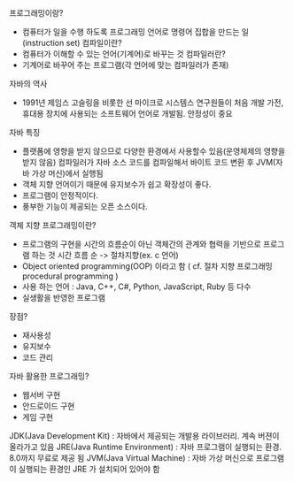 프로그래밍이랑?
- 컴퓨터가 일을 수행 하도록 프로그래밍 언어로 명령어 집합을 만드는 일(instruction set)
컴파일이란?
- 컴퓨터가 이해할 수 있는 언어(기계어)로 바꾸는 것
컴파일러란?
- 기계어로 바꾸어 주는 프로그램(각 언어에 맞는 컴파일러가 존재)

자바의 역사
- 1991년 제임스 고슬링을 비롯한 선 마이크로 시스템스 연구원들이 처음 개발
가전, 휴대용 장치에 사용되는 소프트웨어 언어로 개발됨. 안정성이 중요

자바 특징
- 플랫폼에 영향을 받지 않으므로 다양한 환경에서 사용할수 있음(운영체제의 영향을 받지 않음)
   컴파일러가 자바 소스 코드를 컴파일해서 바이트 코드 변환 후 JVM(자바 가상 머신)에서 실행됨
- 객체 지향 언어이기 때문에 유지보수가 쉽고 확장성이 좋다.
- 프로그램이 안정적이다.
- 풍부한 기능이 제공되는 오픈 소스이다.

객체 지향 프로그래밍이란?
- 프로그램의 구현을 시간의 흐름순이 아닌 객체간의 관계와 협력을 기반으로 프로그램 하는 것
   시간 흐름 순 -> 절차지향(ex. c 언어)
- Object oriented programming(OOP)  이라고 함 ( cf. 절차 지향 프로그래밍 procedural programming )
- 사용 하는 언어 : Java, C++, C#, Python, JavaScript, Ruby 등 다수
- 실생활을 반영한 프로그램

장점?
- 재사용성
- 유지보수
- 코드 관리

자바 활용한 프로그래밍?
- 웹서버 구현
- 안드로이드 구현
- 게임 구현

JDK(Java Development Kit) : 자바에서 제공되는 개발용 라이브러리. 계속 버젼이 올라가고 있음
JRE(Java Runtime Environment) : 자바 프로그램이 실행되는 환경. 8.0까지 무료로 제공 됨
JVM(Java Virtual Machine) : 자바 가상 머신으로 프로그램이 실행되는 환경인 JRE 가 설치되어 있어야 함

 
